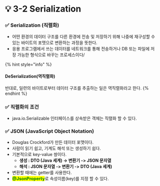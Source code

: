 # 💡 3-2 Serialization

### ✅ Serialization (직렬화)&#x20;

* 어떤 환경의 데이터 구조를 다른 환경에 전송 및 저장하기 위해 나중에 재구성할 수 있는 바이트의 포맷으로 변환하는 과정을 뜻한다.
* 응용 프로그램에서 쓰는 데이터를 네트워크를 통해 전송하거나 DB 또는 파일에 저장 가능한 형식으로 바꾸는 프로세스이다/

{% hint style="info" %}
#### DeSerialization(역직렬화)

반대로, 일련의 바이트로부터 데이터 구조를 추출하는 일은 역직렬화라고 한다.
{% endhint %}

### ✅ 직렬화의 조건

* java.io.Serializable 인터페이스를 상속받은 객체는 직렬화 할 수 있다.

### ✅ JSON (JavaScript Object Notation)

* Douglas Crockford가 만든 데이터 포맷이다.
* 사람이 읽기 쉽고, 기계도 해석 또는 생성하기 쉽다.
* 기본적으로 key-value 쌍이다.
  * **생성 : DTO (Java 세계) -> 변환기 -> JSON 문자열**
  * **해석 : JSON 문자열 -> 변환기 ->  DTO (Java 세계)**
* 변환할 때에는 getter를 사용한다.
* <mark style="color:green;">**@JsonProperty**</mark>로 속성이름(key)를 지정 할 수 있다.
